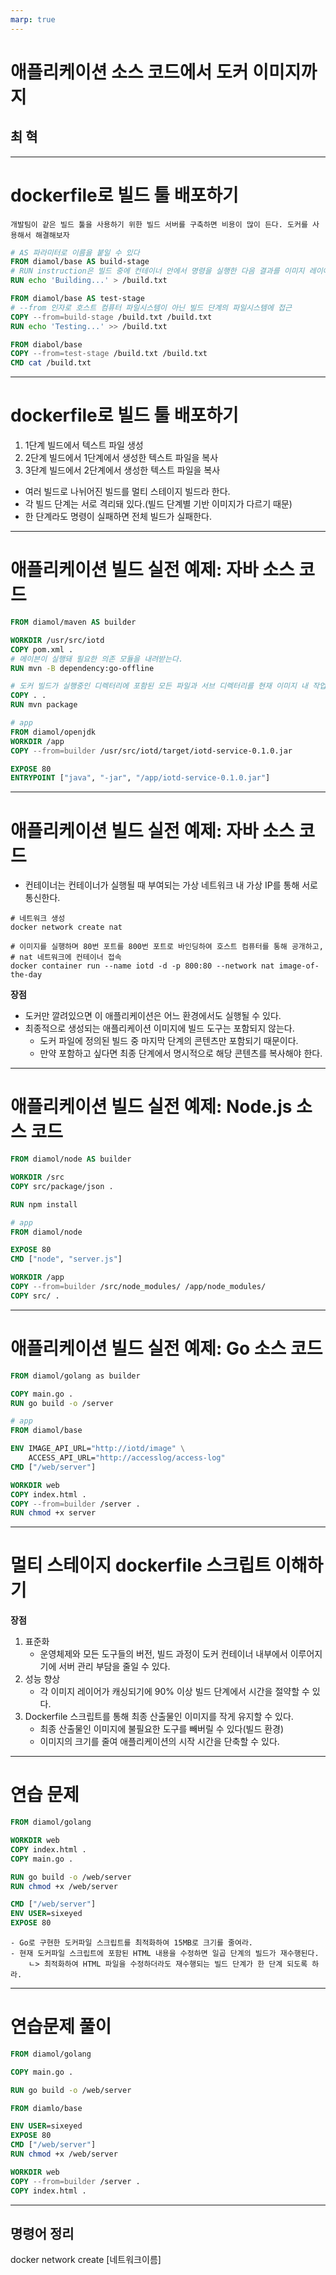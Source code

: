 ```yaml
---
marp: true
---
```


# 애플리케이션 소스 코드에서 도커 이미지까지

## 최 혁

---

# dockerfile로 빌드 툴 배포하기

    개발팀이 같은 빌드 툴을 사용하기 위한 빌드 서버를 구축하면 비용이 많이 든다. 도커를 사용해서 해결해보자

```dockerfile
# AS 파라미터로 이름을 붙일 수 있다
FROM diamol/base AS build-stage
# RUN instruction은 빌드 중에 컨테이너 안에서 명령을 실행한 다음 결과를 이미지 레이어에 저장
RUN echo 'Building...' > /build.txt

FROM diamol/base AS test-stage
# --from 인자로 호스트 컴퓨터 파일시스템이 아닌 빌드 단계의 파일시스템에 접근
COPY --from=build-stage /build.txt /build.txt
RUN echo 'Testing...' >> /build.txt

FROM diabol/base
COPY --from=test-stage /build.txt /build.txt
CMD cat /build.txt
```

---

# dockerfile로 빌드 툴 배포하기

1. 1단계 빌드에서 텍스트 파일 생성
2. 2단계 빌드에서 1단계에서 생성한 텍스트 파일을 복사
3. 3단계 빌드에서 2단계에서 생성한 텍스트 파일을 복사

- 여러 빌드로 나뉘어진 빌드를 멀티 스테이지 빌드라 한다.
- 각 빌드 단계는 서로 격리돼 있다.(빌드 단계별 기반 이미지가 다르기 때문)
- 한 단계라도 명령이 실패하면 전체 빌드가 실패한다.

---

# 애플리케이션 빌드 실전 예제: 자바 소스 코드

```dockerfile
FROM diamol/maven AS builder

WORKDIR /usr/src/iotd
COPY pom.xml .
# 메이븐이 실행돼 필요한 의존 모듈을 내려받는다.
RUN mvn -B dependency:go-offline

# 도커 빌드가 실행중인 디렉터리에 포함된 모든 파일과 서브 디렉터리를 현재 이미지 내 작업 디렉터리로 복사
COPY . .
RUN mvn package

# app
FROM diamol/openjdk
WORKDIR /app
COPY --from=builder /usr/src/iotd/target/iotd-service-0.1.0.jar

EXPOSE 80
ENTRYPOINT ["java", "-jar", "/app/iotd-service-0.1.0.jar"]
```

---

# 애플리케이션 빌드 실전 예제: 자바 소스 코드

- 컨테이너는 컨테이너가 실행될 때 부여되는 가상 네트워크 내 가상 IP를 통해 서로 통신한다.

```shell
# 네트워크 생성
docker network create nat

# 이미지를 실행하며 80번 포트를 800번 포트로 바인딩하여 호스트 컴퓨터를 통해 공개하고,
# nat 네트워크에 컨테이너 접속
docker container run --name iotd -d -p 800:80 --network nat image-of-the-day
```

**장점**

- 도커만 깔려있으면 이 애플리케이션은 어느 환경에서도 실행될 수 있다.
- 최종적으로 생성되는 애플리케이션 이미지에 빌드 도구는 포함되지 않는다.
  - 도커 파일에 정의된 빌드 중 마지막 단계의 콘텐츠만 포함되기 때문이다.
  - 만약 포함하고 싶다면 최종 단계에서 명시적으로 해당 콘텐츠를 복사해야 한다.

---

# 애플리케이션 빌드 실전 예제: Node.js 소스 코드

```dockerfile
FROM diamol/node AS builder

WORKDIR /src
COPY src/package/json .

RUN npm install

# app
FROM diamol/node

EXPOSE 80
CMD ["node", "server.js"]

WORKDIR /app
COPY --from=builder /src/node_modules/ /app/node_modules/
COPY src/ .
```

---

# 애플리케이션 빌드 실전 예제: Go 소스 코드

```dockerfile
FROM diamol/golang as builder

COPY main.go .
RUN go build -o /server

# app
FROM diamol/base

ENV IMAGE_API_URL="http://iotd/image" \
    ACCESS_API_URL="http://accesslog/access-log"
CMD ["/web/server"]

WORKDIR web
COPY index.html .
COPY --from=builder /server .
RUN chmod +x server
```

---

# 멀티 스테이지 dockerfile 스크립트 이해하기

**장점**

1. 표준화
   - 운영체제와 모든 도구들의 버전, 빌드 과정이 도커 컨테이너 내부에서 이루어지기에 서버 관리 부담을 줄일 수 있다.
2. 성능 향상
   - 각 이미지 레이어가 캐싱되기에 90% 이상 빌드 단계에서 시간을 절약할 수 있다.
3. Dockerfile 스크립트를 통해 최종 산출물인 이미지를 작게 유지할 수 있다.
   - 최종 산출물인 이미지에 불필요한 도구를 빼버릴 수 있다(빌드 환경)
   - 이미지의 크기를 줄여 애플리케이션의 시작 시간을 단축할 수 있다.

---

# 연습 문제

```dockerfile
FROM diamol/golang

WORKDIR web
COPY index.html .
COPY main.go .

RUN go build -o /web/server
RUN chmod +x /web/server

CMD ["/web/server"]
ENV USER=sixeyed
EXPOSE 80
```

    - Go로 구현한 도커파일 스크립트를 최적화하여 15MB로 크기를 줄여라.
    - 현재 도커파일 스크립트에 포함된 HTML 내용을 수정하면 일곱 단계의 빌드가 재수행된다.
        ㄴ> 최적화하여 HTML 파일을 수정하더라도 재수행되는 빌드 단계가 한 단계 되도록 하라.

---

# 연습문제 풀이

```dockerfile
FROM diamol/golang

COPY main.go .

RUN go build -o /web/server

FROM diamlo/base

ENV USER=sixeyed
EXPOSE 80
CMD ["/web/server"]
RUN chmod +x /web/server

WORKDIR web
COPY --from=builder /server .
COPY index.html .
```

---

## 명령어 정리

docker network create [네트워크이름]
